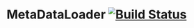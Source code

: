 # MetaDataLoader [![Build Status](https://travis-ci.org/holoed/MetaDataLoader.svg?branch=master)](https://travis-ci.org/holoed/MetaDataLoader)

